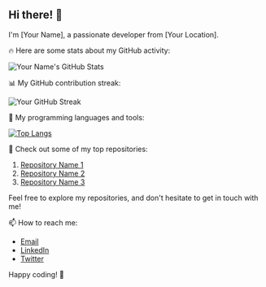 ## Hi there! 👋

I'm [Your Name], a passionate developer from [Your Location]. 

🔥 Here are some stats about my GitHub activity:

![Your Name's GitHub Stats](https://github-readme-stats.vercel.app/api?username=your-username&show_icons=true&count_private=true&theme=dark)

📊 My GitHub contribution streak:

![Your GitHub Streak](https://github-readme-streak-stats.herokuapp.com/?user=your-username&theme=dark)

💼 My programming languages and tools:

[![Top Langs](https://github-readme-stats.vercel.app/api/top-langs/?username=your-username&layout=compact&theme=dark)](https://github.com/your-username)

🌟 Check out some of my top repositories:

1. [Repository Name 1](https://github.com/your-username/repo1)
2. [Repository Name 2](https://github.com/your-username/repo2)
3. [Repository Name 3](https://github.com/your-username/repo3)

Feel free to explore my repositories, and don't hesitate to get in touch with me!

📫 How to reach me:

- [Email](mailto:youremail@example.com)
- [LinkedIn](https://www.linkedin.com/in/yourusername/)
- [Twitter](https://twitter.com/yourusername)

Happy coding! 🚀

